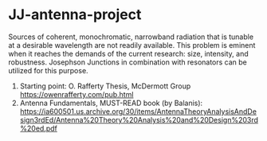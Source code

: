 # JJ-antenna-project
Sources of coherent, monochromatic, narrowband radiation that is tunable at a desirable wavelength are not readily available. This problem is eminent when it reaches the demands of the current research: size, intensity, and robustness. Josephson Junctions in combination with resonators can be utilized for this purpose.
1. Starting point: O. Rafferty Thesis, McDermott Group
   https://owenrafferty.com/pub.html
2. Antenna Fundamentals, MUST-READ book (by Balanis):
   https://ia600501.us.archive.org/30/items/AntennaTheoryAnalysisAndDesign3rdEd/Antenna%20Theory%20Analysis%20and%20Design%203rd%20ed.pdf
   
